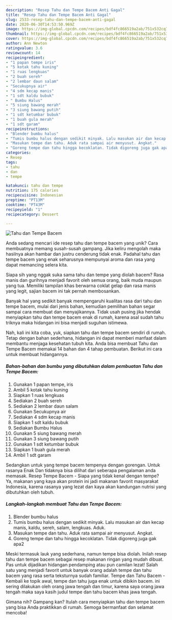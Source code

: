 ```yaml
---
description: "Resep Tahu dan Tempe Bacem Anti Gagal"
title: "Resep Tahu dan Tempe Bacem Anti Gagal"
slug: 2533-resep-tahu-dan-tempe-bacem-anti-gagal
date: 2020-06-30T14:53:50.969Z
image: https://img-global.cpcdn.com/recipes/bdf4fc866519a2ab/751x532cq70/tahu-dan-tempe-bacem-foto-resep-utama.jpg
thumbnail: https://img-global.cpcdn.com/recipes/bdf4fc866519a2ab/751x532cq70/tahu-dan-tempe-bacem-foto-resep-utama.jpg
cover: https://img-global.cpcdn.com/recipes/bdf4fc866519a2ab/751x532cq70/tahu-dan-tempe-bacem-foto-resep-utama.jpg
author: Ann Newton
ratingvalue: 3.6
reviewcount: 14
recipeingredient:
- "1 papan tempe iris"
- "5 kotak tahu kuning"
- "1 ruas lengkuas"
- "2 buah sereh"
- "2 lembar daun salam"
- "Secukupnya air"
- "4 sdm kecap manis"
- "1 sdt kaldu bubuk"
- " Bumbu Halus"
- "5 siung bawang merah"
- "3 siung bawang putih"
- "1 sdt ketumbar bubuk"
- "1 buah gula merah"
- "1 sdt garam"
recipeinstructions:
- "Blender bumbu halus"
- "Tumis bumbu halus dengan sedikit minyak. Lalu masukan air dan kecap manis, kaldu, sereh, salam, lengkuas. Aduk."
- "Masukan tempe dan tahu. Aduk rata sampai air menyusut. Angkat."
- "Goreng tempe dan tahu hingga kecoklatan. Tidak digoreng juga gak apa2"
categories:
- Resep
tags:
- tahu
- dan
- tempe

katakunci: tahu dan tempe 
nutrition: 175 calories
recipecuisine: Indonesian
preptime: "PT13M"
cooktime: "PT43M"
recipeyield: "1"
recipecategory: Dessert

---
```



![Tahu dan Tempe Bacem](https://img-global.cpcdn.com/recipes/bdf4fc866519a2ab/751x532cq70/tahu-dan-tempe-bacem-foto-resep-utama.jpg)

Anda sedang mencari ide resep tahu dan tempe bacem yang unik? Cara membuatnya memang susah-susah gampang. Jika keliru mengolah maka hasilnya akan hambar dan justru cenderung tidak enak. Padahal tahu dan tempe bacem yang enak seharusnya mempunyai aroma dan rasa yang dapat memancing selera kita.

Siapa sih yang nggak suka sama tahu dan tempe yang diolah bacem? Rasa manis dan gurihnya menjadi favorit oleh semua orang, baik muda maupun yang tua. Memiliki tampilan khas berwarna coklat gelap dan rasa manis yang legit, sajian bacem ini tak pernah membosankan.

Banyak hal yang sedikit banyak mempengaruhi kualitas rasa dari tahu dan tempe bacem, mulai dari jenis bahan, kemudian pemilihan bahan segar sampai cara membuat dan menyajikannya. Tidak usah pusing jika hendak menyiapkan tahu dan tempe bacem enak di rumah, karena asal sudah tahu triknya maka hidangan ini bisa menjadi suguhan istimewa.


Nah, kali ini kita coba, yuk, siapkan tahu dan tempe bacem sendiri di rumah. Tetap dengan bahan sederhana, hidangan ini dapat memberi manfaat dalam membantu menjaga kesehatan tubuh kita. Anda bisa membuat Tahu dan Tempe Bacem memakai 14 bahan dan 4 tahap pembuatan. Berikut ini cara untuk membuat hidangannya.

<!--inarticleads1-->

##### Bahan-bahan dan bumbu yang dibutuhkan dalam pembuatan Tahu dan Tempe Bacem:

1. Gunakan 1 papan tempe, iris
1. Ambil 5 kotak tahu kuning
1. Siapkan 1 ruas lengkuas
1. Sediakan 2 buah sereh
1. Sediakan 2 lembar daun salam
1. Gunakan Secukupnya air
1. Sediakan 4 sdm kecap manis
1. Siapkan 1 sdt kaldu bubuk
1. Sediakan  Bumbu Halus
1. Gunakan 5 siung bawang merah
1. Gunakan 3 siung bawang putih
1. Gunakan 1 sdt ketumbar bubuk
1. Siapkan 1 buah gula merah
1. Ambil 1 sdt garam


Sedangkan untuk yang tempe bacem tempenya dengan gorengan. Untuk rasanya Enak Dan tidaknya bisa dilihat dari seberapa pengalaman anda memasak. Resep Tempe Bacem - Siapa yang tidak kenal dengan tempe? Ya, makanan yang kaya akan protein ini jadi makanan favorit masyarakat Indonesia, karena rasanya yang lezat dan kaya akan kandungan nutrisi yang dibutuhkan oleh tubuh. 

<!--inarticleads2-->

##### Langkah-langkah membuat Tahu dan Tempe Bacem:

1. Blender bumbu halus
1. Tumis bumbu halus dengan sedikit minyak. Lalu masukan air dan kecap manis, kaldu, sereh, salam, lengkuas. Aduk.
1. Masukan tempe dan tahu. Aduk rata sampai air menyusut. Angkat.
1. Goreng tempe dan tahu hingga kecoklatan. Tidak digoreng juga gak apa2


Meski termasuk lauk yang sederhana, namun tempe bisa diolah. Inilah resep tahu dan tempe bacem sebagai resep makanan ringan yang mudah dibuat. Pas untuk dijadikan hidangan pendamping atau pun camilan lezat! Salah satu yang menjadi favorit untuk banyak orang adalah tempe dan tahu bacem yang rasa serta teksturnya sudah familiar. Tempe dan Tahu Bacem - Kembali ke topik awal, tempe dan tahu juga enak untuk dibikin bacem. ini sering dilakukan oleh orang jawa tengah dan timur, karena saya orang jawa tengah maka saya kasih judul tempe dan tahu bacem khas jawa tengah. 

Gimana nih? Gampang kan? Itulah cara menyiapkan tahu dan tempe bacem yang bisa Anda praktikkan di rumah. Semoga bermanfaat dan selamat mencoba!
